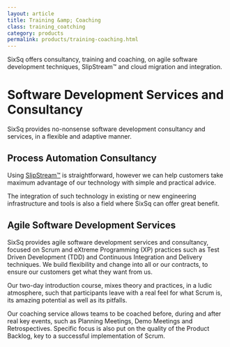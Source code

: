 ```yaml
---
layout: article
title: Training &amp; Coaching
class: training_coatching
category: products
permalink: products/training-coaching.html
---
```


SixSq offers consultancy, training and coaching, on agile software development
techniques, SlipStream™ and cloud migration and integration.

Software Development Services and Consultancy
=============================================

SixSq provides no-nonsense software development consultancy and services, in a
flexible and adaptive manner.

Process Automation Consultancy
------------------------------

Using [SlipStream™](/products/slipstream.html) is straightforward, however we can help customers take
maximum advantage of our technology with simple and practical advice.

The integration of such technology in existing or new engineering infrastructure 
and tools is also a field where SixSq can offer great benefit.

Agile Software Development Services
-----------------------------------

SixSq provides agile software development services and consultancy, focused
on Scrum and eXtreme Programming (XP) practices such as Test Driven Development
(TDD) and Continuous Integration and Delivery techniques.
We build flexibility and change into all or our contracts, to ensure our
customers get what they want from us.

Our two-day introduction course, mixes theory and practices, in a ludic atmosphere,
such that participants leave with a real feel for what Scrum is, its amazing
potential as well as its pitfalls.

Our coaching service allows teams to be coached before, during and after
real key events, such as Planning Meetings, Demo Meetings and Retrospectives.
Specific focus is also put on the quality of the Product Backlog, key to
a successful implementation of Scrum.
